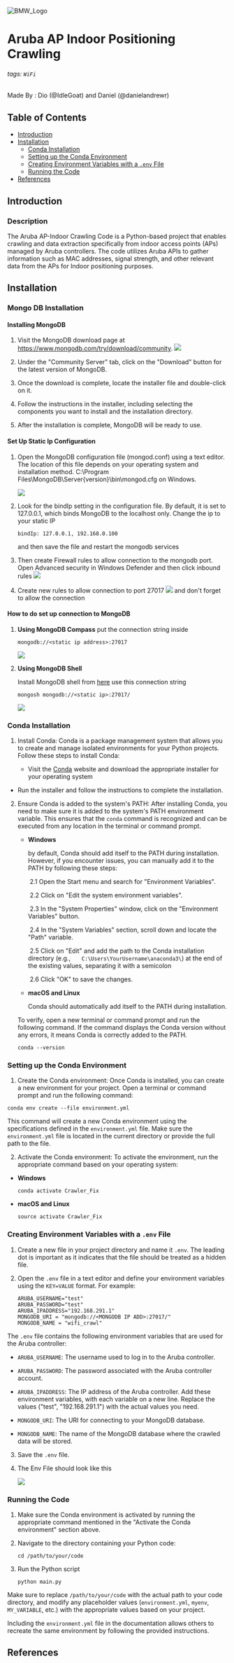 ![BMW_Logo](https://github.com/NTUST-BMW-Lab/ips-crawler-aruba/assets/88525718/5028a5a5-6372-4106-aef9-e823f7db1222)

#  Aruba AP Indoor Positioning Crawling
###### tags: `WiFi`

Made By : Dio (@IdleGoat) and Daniel (@danielandrewr)
## Table of Contents
- [Introduction](#introduction)
- [Installation](#installation)
  - [Conda Installation](#conda-installation)
  - [Setting up the Conda Environment](#setting-up-the-conda-environment)
  - [Creating Environment Variables with a `.env` File](#creating-environment-variables-with-a-env-file)
  - [Running the Code](#running-the-code)
- [References](#references)
## Introduction
### Description
The Aruba AP-Indoor Crawling Code is a Python-based project that enables crawling and data extraction specifically from indoor access points (APs) managed by Aruba controllers. The code utilizes Aruba APIs  to gather information such as MAC addresses, signal strength, and other relevant data from the APs for Indoor positioning purposes.



## Installation
### Mongo DB Installation

#### Installing MongoDB
1. Visit the MongoDB download page at https://www.mongodb.com/try/download/community.
![](https://hackmd.io/_uploads/ByUJ3baF2.png)
2. Under the "Community Server" tab, click on the "Download" button for the latest version of MongoDB.

3. Once the download is complete, locate the installer file and double-click on it.

4. Follow the instructions in the installer, including selecting the components you want to install and the installation directory.

5. After the installation is complete, MongoDB will be ready to use.
#### Set Up Static Ip Configuration
1. Open the MongoDB configuration file (mongod.conf) using a text editor. The location of this file depends on your operating system and installation method. C:\Program Files\MongoDB\Server\{version}\bin\mongod.cfg on Windows.

    ![](https://hackmd.io/_uploads/rytvpxxY2.png)

2. Look for the bindIp setting in the configuration file. By default, it is set to 127.0.0.1, which binds MongoDB to the localhost only. Change the ip to your static IP
    ```
    bindIp: 127.0.0.1, 192.168.0.100
    ```
    and then save the file and restart the mongodb services 

3. Then create Firewall rules to allow connection to the mongodb port. Open Advanced security in Windows Defender and then click inbound rules
    ![](https://hackmd.io/_uploads/ryWYyWlth.png)

4. Create new rules to allow connection to port 27017
    ![](https://hackmd.io/_uploads/HysbxbeYn.png)
    and don't forget to allow the connection

#### How to do set up connection to MongoDB
1. **Using MongoDB Compass**
    put the connection string inside 
    
    ```
    mongodb://<static ip address>:27017
    ```
    
    ![](https://hackmd.io/_uploads/r1v0O-eth.jpg)
    
2. **Using MongoDB Shell**

    Install MongoDB shell from [here](https://www.mongodb.com/try/download/shell)
    use this connection string
    
    ```
    mongosh mongodb://<static ip>:27017/
    ```
    ![](https://hackmd.io/_uploads/rJZDh-xFh.jpg)


### Conda Installation

1. Install Conda: Conda is a package management system that allows you to create and manage isolated environments for your Python projects. Follow these steps to install Conda:

   - Visit the [Conda](https://docs.conda.io/en/latest/) website and download the appropriate installer for your operating system
- Run the installer and follow the instructions to complete the installation.

2. Ensure Conda is added to the system's PATH: After installing Conda, you need to make sure it is added to the system's PATH environment variable. This ensures that the `conda` command is recognized and can be executed from any location in the terminal or command prompt.

   - **Windows**

     by default, Conda should add itself to the PATH during installation. However, if you encounter issues, you can manually add it to the PATH by following these steps:

     ​	2.1 Open the Start menu and search for "Environment Variables".

     ​	2.2 Click on "Edit the system environment variables".

     ​	2.3 In the "System Properties" window, click on the "Environment Variables" button.

     ​	2.4 In the "System Variables" section, scroll down and locate the "Path" variable.

     ​	2.5 Click on "Edit" and add the path to the Conda installation directory (e.g., `	C:\Users\YourUsername\anaconda3\`) at the end of the existing values, separating it with a semicolon

     ​	2.6 Click "OK" to save the changes.

   - **macOS and Linux**

     Conda should automatically add itself to the PATH during installation. 

     

   To verify, open a new terminal or command prompt and run the following command. If the command displays the Conda version without any errors, it means Conda is correctly added to the PATH.

   ```shell
   conda --version
   ```

   

### Setting up the Conda Environment 

1. Create the Conda environment: Once Conda is installed, you can create a new environment for your project. Open a terminal or command prompt and run the following command:
  ```shell
  conda env create --file environment.yml
  ```

  This command will create a new Conda environment using the specifications defined in the `environment.yml` file. Make sure the `environment.yml` file is located in the current directory or provide the full path to the file.

2. Activate the Conda environment: To activate the environment, run the appropriate command based on your operating system:

  - **Windows**

    ```shell
    conda activate Crawler_Fix
    ```

  - **macOS and Linux**

    ```shell
    source activate Crawler_Fix
    ```

    

### Creating Environment Variables with a `.env` File

1. Create a new file in your project directory and name it `.env`. The leading dot is important as it indicates that the file should be treated as a hidden file.

2. Open the `.env` file in a text editor and define your environment variables using the `KEY=VALUE` format. For example:

   ```
   ARUBA_USERNAME="test"
   ARUBA_PASSWORD="test"
   ARUBA_IPADDRESS="192.168.291.1"
   MONGODB_URI = "mongodb://<MONGODB IP ADD>:27017/"
   MONGODB_NAME = "wifi_crawl"
   ```
The `.env` file contains the following environment variables that are used for the Aruba controller:

- `ARUBA_USERNAME`: The username used to log in to the Aruba controller.

- `ARUBA_PASSWORD`: The password associated with the Aruba controller account.

- `ARUBA_IPADDRESS`: The IP address of the Aruba controller.
   Add these environment variables, with each variable on a new line. Replace the values ("test",  "192.168.291.1") with the actual values you need.

- `MONGODB_URI`: The URI for connecting to your MongoDB database.

- `MONGODB_NAME`: The name of the MongoDB database where the crawled data will be stored.
  
3. Save the `.env` file.

4. The Env File should look like this

   ![](https://hackmd.io/_uploads/r1HzAc7Kh.png)

   

### Running the Code

1. Make sure the Conda environment is activated by running the appropriate command mentioned in the "Activate the Conda environment" section above.

2. Navigate to the directory containing your Python code:

   ```shell
   cd /path/to/your/code
   ```

3. Run the Python script

   ```shell
   python main.py
   ```



Make sure to replace `/path/to/your/code` with the actual path to your code directory, and modify any placeholder values (`environment.yml`, `myenv`, `MY_VARIABLE`, etc.) with the appropriate values based on your project.

Including the `environment.yml` file in the documentation allows others to recreate the same environment by following the provided instructions.





## References
